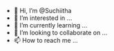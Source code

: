 - 👋 Hi, I’m @Suchiitha
- 👀 I’m interested in ...
- 🌱 I’m currently learning ...
- 💞️ I’m looking to collaborate on ...
- 📫 How to reach me ...

<!---
Suchiitha/Suchiitha is a ✨ special ✨ repository because its `README.md` (this file) appears on your GitHub profile.
You can click the Preview link to take a look at your changes.
--->
